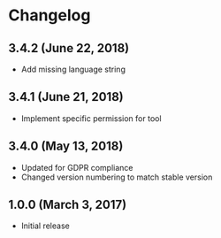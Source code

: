 # Changelog

## 3.4.2 (June 22, 2018)

- Add missing language string

## 3.4.1 (June 21, 2018)

- Implement specific permission for tool

## 3.4.0 (May 13, 2018)

- Updated for GDPR compliance
- Changed version numbering to match stable version

## 1.0.0 (March 3, 2017)

- Initial release